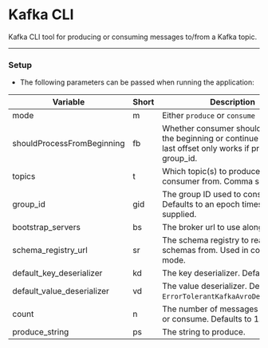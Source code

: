 # Kafka CLI

Kafka CLI tool for producing or consuming messages to/from a Kafka topic.

***

### Setup
* The following parameters can be passed when running the application:

| Variable                   | Short | Description                                                                                                             | Example                            |
|----------------------------|-------|-------------------------------------------------------------------------------------------------------------------------|------------------------------------|
| mode                       | m     | Either `produce` or `consume`                                                                                           | produce                            |
| shouldProcessFromBeginning | fb    | Whether consumer should start from the beginning or continue from the last offset only works if provided with group_id. | true                               |
| topics                     | t     | Which topic(s) to produce or consumer from. Comma separated.                                                            | topic-1,topic-2                    |
| group_id                   | gid   | The group ID used to consume. Defaults to an epoch timestamp if not supplied.                                           | my-group-id                        |
| bootstrap_servers          | bs    | The broker url to use along with port                                                                                   | broker:9092                        |
| schema_registry_url        | sr    | The schema registry to read schemas from. Used in consume mode.                                                         | http://schema-registry:8081        |
| default_key_deserializer   | kd    | The key deserializer. Defaults to ``.                                                                                   | StringDeserializer                 |
| default_value_deserializer | vd    | The value deserializer. Defaults to `ErrorTolerantKafkaAvroDeserializer`.                                               | ErrorTolerantKafkaAvroDeserializer |
| count                      | n     | The number of messages to produce or consume. Defaults to 1.                                                            | 10                                 |
| produce_string             | ps    | The string to produce.                                                                                                  | Test message                       |